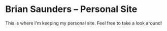 # Brian Saunders – Personal Site

This is where I'm keeping my personal site. Feel free to take a look around!
